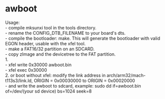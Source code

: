 # awboot

Usage: <br/>
    - compile mksunxi tool in the tools directory. <br/>
    - rename the CONFIG_DTB_FILENAME to your board's dts. <br/>
    - compile the bootloader: make. This will generate the bootloader with valid EGON header, usable with the xfel tool. <br/>
    - make a FAT16/32 partition on an SDCARD. <br/>
    - copy zImage and the devicetree to the FAT partition. <br/>
    1. <br/>
    - xfel write 0x30000 awboot.bin <br/>
    - xfel exec 0x30000 <br/>
    2. or boot without xfel: modify the link address in arch/arm32/mach-t113s3/link.ld, ORIGIN = 0x00030000 to ORIGIN = 0x00020000 <br/>
    - and write the awboot to sdcard, example: sudo dd if=awboot.bin of=/dev/(your sd device) bs=1024 seek=8
